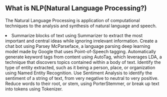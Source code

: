 <h2>What is NLP(Natural Language Processing?)</h2>

The Natural Language Processing is application of computational techniques to the analysis and synthesis of natural language and speech.

<li>
Summarize blocks of text using Summarizer to extract the most important and central ideas while ignoring irrelevant information. 
Create a chat bot using Parsey McParseface, a language parsing deep learning model made by Google that uses Point-of-Speech tagging.
Automatically generate keyword tags from content using AutoTag, which leverages LDA, a technique that discovers topics contained within a body of text.
Identify the type of entity extracted, such as it being a person, place, or organization using Named Entity Recognition.
Use Sentiment Analysis to identify the sentiment of a string of text, from very negative to neutral to very positive.
Reduce words to their root, or stem, using PorterStemmer, or break up text into tokens using Tokenizer.
</li>
